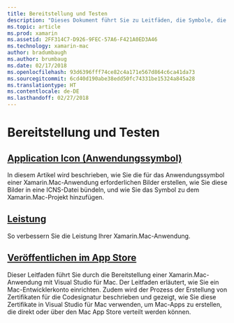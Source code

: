 ```yaml
---
title: Bereitstellung und Testen
description: "Dieses Dokument führt Sie zu Leitfäden, die Symbole, die Leistung sowie die Veröffentlichung im App Store erläutern."
ms.topic: article
ms.prod: xamarin
ms.assetid: 2FF314C7-D926-9FEC-57A6-F421A0ED3A46
ms.technology: xamarin-mac
author: bradumbaugh
ms.author: brumbaug
ms.date: 02/17/2018
ms.openlocfilehash: 93d6396fff74ce82c4a171e567d864c6ca41da73
ms.sourcegitcommit: 6cd40d190abe38edd50fc74331be15324a845a28
ms.translationtype: HT
ms.contentlocale: de-DE
ms.lasthandoff: 02/27/2018
---
```

# <a name="deployment-and-testing"></a>Bereitstellung und Testen

## <a name="application-iconapp-iconmd"></a>[Application Icon (Anwendungssymbol)](app-icon.md)

In diesem Artikel wird beschrieben, wie Sie die für das Anwendungssymbol einer Xamarin.Mac-Anwendung erforderlichen Bilder erstellen, wie Sie diese Bilder in eine ICNS-Datei bündeln, und wie Sie das Symbol zu dem Xamarin.Mac-Projekt hinzufügen.

## <a name="performanceperformancemd"></a>[Leistung](performance.md)

So verbessern Sie die Leistung Ihrer Xamarin.Mac-Anwendung.

## <a name="publishing-to-the-app-storepublishing-to-the-app-storeindexmd"></a>[Veröffentlichen im App Store](publishing-to-the-app-store/index.md)

Dieser Leitfaden führt Sie durch die Bereitstellung einer Xamarin.Mac-Anwendung mit Visual Studio für Mac. Der Leitfaden erläutert, wie Sie ein Mac-Entwicklerkonto einrichten. Zudem wird der Prozess der Erstellung von Zertifikaten für die Codesignatur beschrieben und gezeigt, wie Sie diese Zertifikate in Visual Studio für Mac verwenden, um Mac-Apps zu erstellen, die direkt oder über den Mac App Store verteilt werden können.
